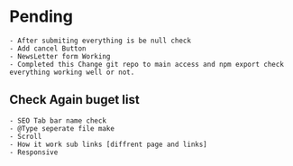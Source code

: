 # Pending

    - After submiting everything is be null check
    - Add cancel Button
    - NewsLetter form Working
    - Completed this Change git repo to main access and npm export check everything working well or not.

## Check Again buget list

    - SEO Tab bar name check
    - @Type seperate file make
    - Scroll
    - How it work sub links [diffrent page and links]
    - Responsive
